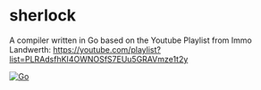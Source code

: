 # sherlock

A compiler written in Go based on the Youtube Playlist from Immo Landwerth:
<https://youtube.com/playlist?list=PLRAdsfhKI4OWNOSfS7EUu5GRAVmze1t2y>

[![Go](https://github.com/phlashdev/sherlock/actions/workflows/go.yml/badge.svg)](https://github.com/phlashdev/sherlock/actions/workflows/go.yml)
